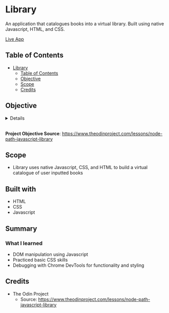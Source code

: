 # Library

An application that catalogues books into a virtual library. Built using native Javascript, HTML, and CSS.

[Live App](https://m-kwon.github.io/library/)

## Table of Contents

- [Library](#library)
  - [Table of Contents](#table-of-contents)
  - [Objective](#objective)
  - [Scope](#scope)
  - [Credits](#credits)

## Objective

<details>

Source: <https://www.theodinproject.com/lessons/node-path-javascript-library>

1. All of your book objects are going to be stored in a simple array, so add a function to the script (not the constructor) that can take user’s input and store the new book objects into an array.

2. Write a function that loops through the array and displays each book on the page. You can display them in some sort of table, or each on their own “card”. It might help for now to manually add a few books to your array so you can see the display.

3. Add a “NEW BOOK” button that brings up a form allowing users to input the details for the new book: author, title, number of pages, whether it’s been read and anything else you might want.

4. Add a button on each book’s display to remove the book from the library.
- You will need to associate your DOM elements with the actual book objects in some way. One easy solution is giving them a data-attribute that corresponds to the index of the library array.

5. Add a button on each book’s display to change its read status.
- To facilitate this you will want to create the function that toggles a book’s read status on your Book prototype instance.

</details>

<br/>

**Project Objective Source**: <https://www.theodinproject.com/lessons/node-path-javascript-library>

## Scope

- Library uses native Javascript, CSS, and HTML to build a virtual catalogue of user inputted books

## Built with

- HTML
- CSS
- Javascript

## Summary

### What I learned

- DOM manipulation using Javascript
- Practiced basic CSS skills
- Debugging with Chrome DevTools for functionality and styling

## Credits

- The Odin Project
  - Source: <https://www.theodinproject.com/lessons/node-path-javascript-library>